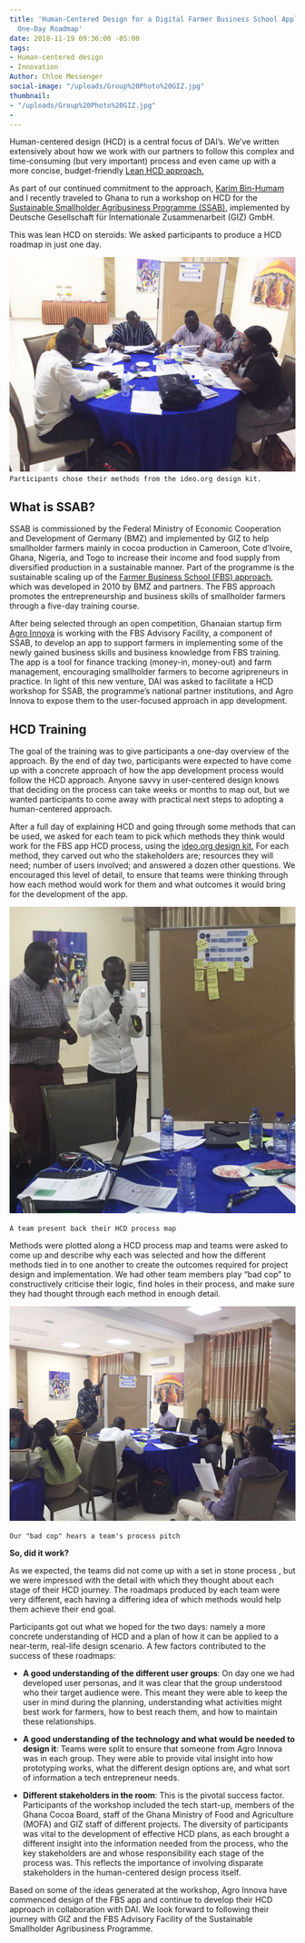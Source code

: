```yaml
---
title: 'Human-Centered Design for a Digital Farmer Business School Application: A
  One-Day Roadmap'
date: 2018-11-19 09:36:00 -05:00
tags:
- Human-centered design
- Innovation
Author: Chloe Messenger
social-image: "/uploads/Group%20Photo%20GIZ.jpg"
thumbnail:
- "/uploads/Group%20Photo%20GIZ.jpg"
- 
---
```


Human-centered design (HCD) is a central focus of DAI’s. We’ve written extensively about how we work with our partners to follow this complex and time-consuming (but very important) process and even came up with a more concise, budget-friendly [Lean HCD approach.](https://dai-global-digital.com/dai-launches-human-centered-design-whitepaper.html)

As part of our continued commitment to the approach, [Karim Bin-Humam](https://dai-global-digital.com/authors/) and I recently traveled to Ghana to run a workshop on HCD for the [Sustainable Smallholder Agribusiness Programme (SSAB),](https://www.ssab-africa.net/) implemented by Deutsche Gesellschaft für Internationale Zusammenarbeit (GIZ) GmbH.

This was lean HCD on steroids: We asked participants to produce a HCD roadmap in just one day.

![GIZ blog 1.jfif](/uploads/GIZ%20blog%201.jfif)`Participants chose their methods from the ideo.org design kit.`

<!--more-->

## What is SSAB?

SSAB is commissioned by the Federal Ministry of Economic Cooperation and Development of Germany (BMZ) and implemented by GIZ to help smallholder farmers mainly in cocoa production in Cameroon, Cote d’Ivoire, Ghana, Nigeria, and Togo to increase their income and food supply from diversified production in a sustainable manner. Part of the programme is the sustainable scaling up of the [Farmer Business School (FBS) approach,](https://www.ssab-africa.net/imglib/downloads/FBS%20A%20guideline%20for%20introduction%20and%20management-Selected%20Pages.pdf) which was developed in 2010 by BMZ and partners. The FBS approach promotes the entrepreneurship and business skills of smallholder farmers through a five-day training course.

After being selected through an open competition, Ghanaian startup firm [Agro Innova](https://agroinnovaghana.com/) is working with the FBS Advisory Facility, a component of SSAB, to develop an app to support farmers in implementing some of the newly gained business skills and business knowledge from FBS training. The app is a tool for finance tracking (money-in, money-out) and farm management, encouraging smallholder farmers to become agripreneurs in practice. In light of this new venture, DAI was asked to facilitate a HCD workshop for SSAB, the programme’s national partner institutions, and Agro Innova to expose them to the user-focused approach in app development.

## HCD Training

The goal of the training was to give participants a one-day overview of the approach. By the end of day two, participants were expected to have come up with a concrete approach of how the app development process would follow the HCD approach. Anyone savvy in user-centered design knows that deciding on the process can take weeks or months to map out, but we wanted participants to come away with practical next steps to adopting a human-centered approach.

After a full day of explaining HCD and going through some methods that can be used, we asked for each team to pick which methods they think would work for the FBS app HCD process, using the [ideo.org design kit.](http://www.designkit.org/) For each method, they carved out who the stakeholders are; resources they will need; number of users involved; and answered a dozen other questions. We encouraged this level of detail, to ensure that teams were thinking through  how each method would work for them and what outcomes it would bring for the development of the app.

![GIZ blog 2-f5059e.jpg](/uploads/GIZ%20blog%202-f5059e.jpg)

`A team present back their HCD process map`

Methods were plotted along a HCD process map and teams were asked to come up and describe why each was selected and how the different methods tied in to one another to create the outcomes required for project design and implementation. We had other team members play “bad cop” to constructively criticise their logic, find holes in their process, and make sure they had thought through each method in enough detail.

![GIZ blog 3-d31a4d.jpg](/uploads/GIZ%20blog%203-d31a4d.jpg)

`Our "bad cop" hears a team's process pitch`

**So, did it work?**

As we expected, the teams did not come up with a set in stone process , but we were impressed with the detail with which they thought about each stage of their HCD journey. The roadmaps produced by each team were very different, each having a differing idea of which methods would help them achieve their end goal.

Participants got out what we hoped for the two days: namely a more concrete understanding of HCD and a plan of how it can be applied to a near-term, real-life design scenario. A few factors contributed to the success of these roadmaps:

* **A good understanding of the different user groups**: On day one we had developed user personas, and it was clear that the group understood who their target audience were. This meant they were able to keep the user in mind during the planning, understanding what activities might best work for farmers, how to best reach them, and how to maintain these relationships.


* **A good understanding of the technology and what would be needed to design it**: Teams were split to ensure that someone from Agro Innova was in each group. They were able to provide vital insight into how prototyping works, what the different design options are, and what sort of information a tech entrepreneur needs.


* **Different stakeholders in the room**: This is the pivotal success factor. Participants of the workshop included the tech start-up, members of the Ghana Cocoa Board, staff of the Ghana Ministry of Food and Agriculture (MOFA) and GIZ staff of different projects. The diversity of participants was vital to the development of effective HCD plans, as each brought a different insight into the information needed from the process, who the key stakeholders are and whose responsibility each stage of the process was. This reflects the importance of involving disparate stakeholders in the human-centered design process itself.

Based on some of the ideas generated at the workshop, Agro Innova have commenced design of the FBS app and continue to develop their HCD approach in collaboration with DAI. We look forward to following their journey with GIZ and the FBS Advisory Facility of the Sustainable Smallholder Agribusiness Programme.